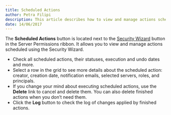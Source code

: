 ```yaml
---
title: Scheduled Actions
author: Petra Filipi
description: This article describes how to view and manage actions scheduled using the Security Managment Wizard.
date: 14/06/2017
---
```


The __Scheduled Actions__ button is located next to the [Security Wizard](#internal/security-management/security-management-wizard/) button in the Server Permissions ribbon. It allows you to view and manage actions scheduled using the Security Wizard.

* Check all scheduled actions, their statuses, execution and undo dates and more.
* Select a row in the grid to see more details about the scheduled action: creator, creation date, notification emails, selected servers, roles, and principals.
* If you change your mind about executing scheduled actions, use the __Delete__ link to cancel and delete them. You can also delete finished actions when you don’t need them.
* Click the __Log__ button to check the log of changes applied by finished actions.